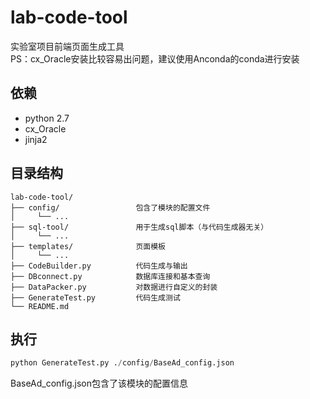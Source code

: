 # lab-code-tool
实验室项目前端页面生成工具  
PS：cx_Oracle安装比较容易出问题，建议使用Anconda的conda进行安装
## 依赖
- python 2.7
- cx_Oracle
- jinja2

## 目录结构
```
lab-code-tool/
├── config/                 包含了模块的配置文件
│     └── ...
├── sql-tool/               用于生成sql脚本（与代码生成器无关）
│     └── ...
├── templates/              页面模板
│     └── ...
├── CodeBuilder.py          代码生成与输出
├── DBconnect.py            数据库连接和基本查询
├── DataPacker.py           对数据进行自定义的封装
├── GenerateTest.py         代码生成测试
└── README.md

```

## 执行
```python
python GenerateTest.py ./config/BaseAd_config.json
```
BaseAd_config.json包含了该模块的配置信息
